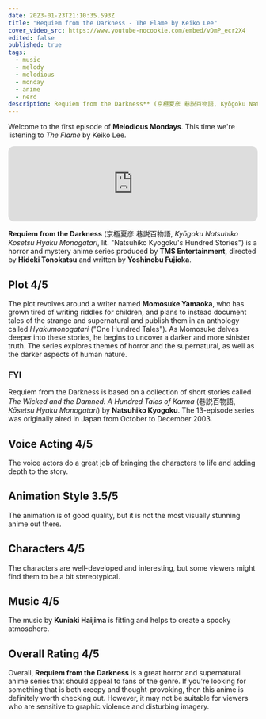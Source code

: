 ```yaml
---
date: 2023-01-23T21:10:35.593Z
title: "Requiem from the Darkness - The Flame by Keiko Lee"
cover_video_src: https://www.youtube-nocookie.com/embed/vDmP_ecr2X4
edited: false
published: true
tags:
  - music
  - melody
  - melodious
  - monday
  - anime
  - nerd
description: Requiem from the Darkness** (京極夏彦 巷説百物語, Kyōgoku Natsuhiko Kōsetsu Hyaku Monogatari, lit. "Natsuhiko Kyogoku's Hundred Stories")
---
```


Welcome to the first episode of **Melodious Mondays**. This time we're listening to _The Flame_ by Keiko Lee.

<iframe style="border-radius:12px" src="https://open.spotify.com/embed/track/1ltgcguGJaI9gHgSjS0Ih6?utm_source=generator" width="100%" height="152" frameBorder="0" allowfullscreen="" allow="autoplay; clipboard-write; encrypted-media; fullscreen; picture-in-picture" loading="lazy"></iframe>

**Requiem from the Darkness** (京極夏彦 巷説百物語, _Kyōgoku Natsuhiko Kōsetsu Hyaku Monogatari_, lit. "Natsuhiko Kyogoku's Hundred Stories") is a horror and mystery anime series produced by **TMS Entertainment**, directed by **Hideki Tonokatsu** and written by **Yoshinobu Fujioka**.

## Plot 4/5
The plot revolves around a writer named **Momosuke Yamaoka**, who has grown tired of writing riddles for children, and plans to instead document tales of the strange and supernatural and publish them in an anthology called _Hyakumonogatari_ ("One Hundred Tales"). As Momosuke delves deeper into these stories, he begins to uncover a darker and more sinister truth. The series explores themes of horror and the supernatural, as well as the darker aspects of human nature.

### FYI
Requiem from the Darkness is based on a collection of short stories called _The Wicked and the Damned: A Hundred Tales of Karma_ (巷説百物語, _Kōsetsu Hyaku Monogatari_) by **Natsuhiko Kyogoku**. The 13-episode series was originally aired in Japan from October to December 2003.

## Voice Acting 4/5
The voice actors do a great job of bringing the characters to life and adding depth to the story. 

## Animation Style 3.5/5
The animation is of good quality, but it is not the most visually stunning anime out there.

## Characters 4/5
The characters are well-developed and interesting, but some viewers might find them to be a bit stereotypical. 

## Music 4/5
The music by **Kuniaki Haijima** is fitting and helps to create a spooky atmosphere.

## Overall Rating 4/5
Overall, **Requiem from the Darkness** is a great horror and supernatural anime series that should appeal to fans of the genre. If you're looking for something that is both creepy and thought-provoking, then this anime is definitely worth checking out. However, it may not be suitable for viewers who are sensitive to graphic violence and disturbing imagery.

